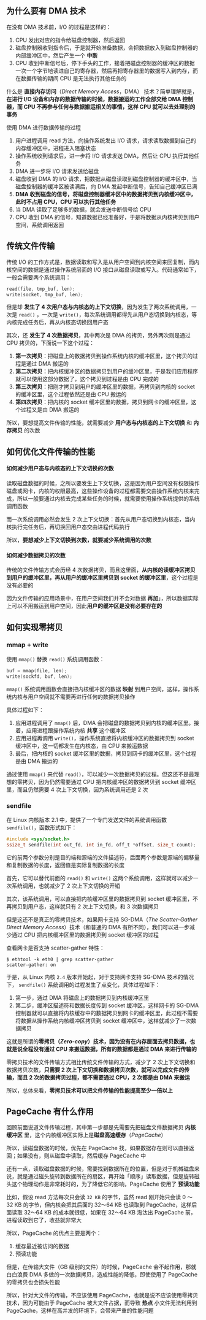 ## 为什么要有 DMA 技术

在没有 DMA 技术前，I/O 的过程是这样的：

1. CPU 发出对应的指令给磁盘控制器，然后返回
2. 磁盘控制器收到指令后，于是就开始准备数据，会把数据放入到磁盘控制器的内部缓冲区中，然后产生一个 **中断**
3. CPU 收到中断信号后，停下手头的工作，接着把磁盘控制器的缓冲区的数据一次一个字节地读进自己的寄存器，然后再把寄存器里的数据写入到内存，而在数据传输的期间 CPU 是无法执行其他任务的

什么是 **直接内存访问**（_Direct Memory Access_，DMA） 技术？简单理解就是，**在进行 I/O 设备和内存的数据传输的时候，数据搬运的工作全部交给 DMA 控制器，而 CPU 不再参与任何与数据搬运相关的事情，这样 CPU 就可以去处理别的事务**

使用 DMA 进行数据传输的过程

1. 用户进程调用 read 方法，向操作系统发出 I/O 请求，请求读取数据到自己的内存缓冲区中，进程进入阻塞状态
2. 操作系统收到请求后，进一步将 I/O 请求发送 DMA，然后让 CPU 执行其他任务
3. DMA 进一步将 I/O 请求发送给磁盘
4. 磁盘收到 DMA 的 I/O 请求，把数据从磁盘读取到磁盘控制器的缓冲区中，当磁盘控制器的缓冲区被读满后，向 DMA 发起中断信号，告知自己缓冲区已满
5. **DMA 收到磁盘的信号，将磁盘控制器缓冲区中的数据拷贝到内核缓冲区中，此时不占用 CPU，CPU 可以执行其他任务**
6. 当 DMA 读取了足够多的数据，就会发送中断信号给 CPU
7. CPU 收到 DMA 的信号，知道数据已经准备好，于是将数据从内核拷贝到用户空间，系统调用返回

## 传统文件传输

传统 I/O 的工作方式是，数据读取和写入是从用户空间到内核空间来回复制，而内核空间的数据是通过操作系统层面的 I/O 接口从磁盘读取或写入。代码通常如下，一般会需要两个系统调用：

```C
read(file, tmp_buf, len);
write(socket, tmp_buf, len);
```

但是却 **发生了 4 次用户态与内核态的上下文切换**，因为发生了两次系统调用，一次是 `read()` ，一次是 `write()`，每次系统调用都得先从用户态切换到内核态，等内核完成任务后，再从内核态切换回用户态

其次，还 **发生了 4 次数据拷贝**，其中两次是 DMA 的拷贝，另外两次则是通过 CPU 拷贝的，下面说一下这个过程：

1. **第一次拷贝**：把磁盘上的数据拷贝到操作系统内核的缓冲区里，这个拷贝的过程是通过 DMA 搬运的
2. **第二次拷贝**：把内核缓冲区的数据拷贝到用户的缓冲区里，于是我们应用程序就可以使用这部分数据了，这个拷贝到过程是由 CPU 完成的
3. **第三次拷贝**：把刚才拷贝到用户的缓冲区里的数据，再拷贝到内核的 socket 的缓冲区里，这个过程依然还是由 CPU 搬运的
4. **第四次拷贝**：把内核的 socket 缓冲区里的数据，拷贝到网卡的缓冲区里，这个过程又是由 DMA 搬运的

所以，要想提高文件传输的性能，就需要减少 **用户态与内核态的上下文切换** 和 **内存拷贝** 的次数

## 如何优化文件传输的性能

#### 如何减少用户态与内核态的上下文切换的次数

读取磁盘数据的时候，之所以要发生上下文切换，这是因为用户空间没有权限操作磁盘或网卡，内核的权限最高，这些操作设备的过程都需要交由操作系统内核来完成，所以一般要通过内核去完成某些任务的时候，就需要使用操作系统提供的系统调用函数

而一次系统调用必然会发生 2 次上下文切换：首先从用户态切换到内核态，当内核执行完任务后，再切换回用户态交由进程代码执行

所以，**要想减少上下文切换到次数，就要减少系统调用的次数**

#### 如何减少数据拷贝的次数

传统的文件传输方式会历经 4 次数据拷贝，而且这里面，**从内核的读缓冲区拷贝到用户的缓冲区里，再从用户的缓冲区里拷贝到 socket 的缓冲区里**，这个过程是没有必要的

因为文件传输的应用场景中，在用户空间我们并不会对数据 **再加**」，所以数据实际上可以不用搬运到用户空间，因此**用户的缓冲区是没有必要存在的**

## 如何实现零拷贝

### mmap + write

使用 `mmap()` 替换 `read()` 系统调用函数：

```C
buf = mmap(file, len);
write(sockfd, buf, len);
```

`mmap()`  系统调用函数会直接把内核缓冲区的数据 **映射** 到用户空间，这样，操作系统内核与用户空间就不需要再进行任何的数据拷贝操作

具体过程如下：

1. 应用进程调用了 `mmap()` 后，DMA 会把磁盘的数据拷贝到内核的缓冲区里。接着，应用进程跟操作系统内核 **共享** 这个缓冲区
2. 应用进程再调用 `write()`，操作系统直接将内核缓冲区的数据拷贝到 socket 缓冲区中，这一切都发生在内核态，由 CPU 来搬运数据
3. 最后，把内核的 socket 缓冲区里的数据，拷贝到网卡的缓冲区里，这个过程是由 DMA 搬运的

通过使用 `mmap()` 来代替 `read()`，可以减少一次数据拷贝的过程。但这还不是最理想的零拷贝，因为仍然需要通过 CPU 把内核缓冲区的数据拷贝到 socket 缓冲区里，而且仍然需要 4 次上下文切换，因为系统调用还是 2 次

### sendfile

在 Linux 内核版本 2.1 中，提供了一个专门发送文件的系统调用函数 `sendfile()`，函数形式如下：

```C
#include <sys/socket.h>
ssize_t sendfile(int out_fd, int in_fd, off_t *offset, size_t count);
```

它的前两个参数分别是目的端和源端的文件描述符，后面两个参数是源端的偏移量和复制数据的长度，返回值是实际复制数据的长度

首先，它可以替代前面的 `read()` 和 `write()` 这两个系统调用，这样就可以减少一次系统调用，也就减少了 2 次上下文切换的开销

其次，该系统调用，可以直接把内核缓冲区里的数据拷贝到 socket 缓冲区里，不再拷贝到用户态，这样就只有 2 次上下文切换，和 3 次数据拷贝

但是这还不是真正的零拷贝技术，如果网卡支持 SG-DMA（_The Scatter-Gather Direct Memory Access_）技术（和普通的 DMA 有所不同），我们可以进一步减少通过 CPU 把内核缓冲区里的数据拷贝到 socket 缓冲区的过程

查看网卡是否支持 scatter-gather 特性：

```shell
$ ethtool -k eth0 | grep scatter-gather  
scatter-gather: on
```

于是，从 Linux 内核 `2.4` 版本开始起，对于支持网卡支持 SG-DMA 技术的情况下， `sendfile()` 系统调用的过程发生了点变化，具体过程如下：

1. 第一步，通过 DMA 将磁盘上的数据拷贝到内核缓冲区里
2. 第二步，缓冲区描述符和数据长度传到 socket 缓冲区，这样网卡的 SG-DMA 控制器就可以直接将内核缓存中的数据拷贝到网卡的缓冲区里，此过程不需要将数据从操作系统内核缓冲区拷贝到 socket 缓冲区中，这样就减少了一次数据拷贝

这就是所谓的**零拷贝（_Zero-copy_）技术，因为没有在内存层面去拷贝数据，也就是说全程没有通过 CPU 来搬运数据，所有的数据都是通过 DMA 来进行传输的**

零拷贝技术的文件传输方式相比传统文件传输的方式，减少了 2 次上下文切换和数据拷贝次数，**只需要 2 次上下文切换和数据拷贝次数，就可以完成文件的传输，而且 2 次的数据拷贝过程，都不需要通过 CPU，2 次都是由 DMA 来搬运**

所以，总体来看，**零拷贝技术可以把文件传输的性能提高至少一倍以上**

## PageCache 有什么作用

回顾前面说道文件传输过程，其中第一步都是先需要先把磁盘文件数据拷贝 **内核缓冲区** 里，这个内核缓冲区实际上是**磁盘高速缓存**（_PageCache_）

所以，读磁盘数据的时候，优先在 PageCache 找，如果数据存在则可以直接返回；如果没有，则从磁盘中读取，然后缓存 PageCache 中

还有一点，读取磁盘数据的时候，需要找到数据所在的位置，但是对于机械磁盘来说，就是通过磁头旋转到数据所在的扇区，再开始「顺序」读取数据，但是旋转磁头这个物理动作是非常耗时的，为了降低它的影响，PageCache 使用了 **预读功能**

比如，假设 read 方法每次只会读 `32 KB` 的字节，虽然 read 刚开始只会读 0 ～ 32 KB 的字节，但内核会把其后面的 32～64 KB 也读取到 PageCache，这样后面读取 32～64 KB 的成本就很低，如果在 32～64 KB 淘汰出 PageCache 前，进程读取到它了，收益就非常大

所以，PageCache 的优点主要是两个：

1. 缓存最近被访问的数据
2. 预读功能

但是，在传输大文件（GB 级别的文件）的时候，PageCache 会不起作用，那就白白浪费 DMA 多做的一次数据拷贝，造成性能的降低，即使使用了 PageCache 的零拷贝也会损失性能

所以，针对大文件的传输，不应该使用 PageCache，也就是说不应该使用零拷贝技术，因为可能由于 PageCache 被大文件占据，而导致 **热点** 小文件无法利用到 PageCache，这样在高并发的环境下，会带来严重的性能问题

